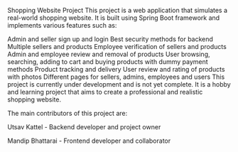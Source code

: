 Shopping Website Project
This project is a web application that simulates a real-world shopping website. It is built using Spring Boot framework and implements various features such as:

Admin and seller sign up and login
Best security methods for backend
Multiple sellers and products
Employee verification of sellers and products
Admin and employee review and removal of products
User browsing, searching, adding to cart and buying products with dummy payment methods
Product tracking and delivery
User review and rating of products with photos
Different pages for sellers, admins, employees and users
This project is currently under development and is not yet complete. It is a hobby and learning project that aims to create a professional and realistic shopping website.

The main contributors of this project are:

Utsav Kattel - Backend developer and project owner

Mandip Bhattarai - Frontend developer and collaborator
